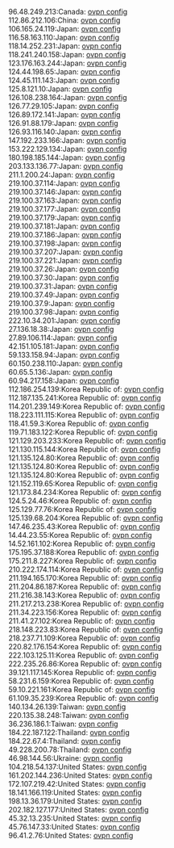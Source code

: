 96.48.249.213:Canada: [ovpn config](vpn/96_48_249_213.ovpn)  
112.86.212.106:China: [ovpn config](vpn/112_86_212_106.ovpn)  
106.165.24.119:Japan: [ovpn config](vpn/106_165_24_119.ovpn)  
116.58.163.110:Japan: [ovpn config](vpn/116_58_163_110.ovpn)  
118.14.252.231:Japan: [ovpn config](vpn/118_14_252_231.ovpn)  
118.241.240.158:Japan: [ovpn config](vpn/118_241_240_158.ovpn)  
123.176.163.244:Japan: [ovpn config](vpn/123_176_163_244.ovpn)  
124.44.198.65:Japan: [ovpn config](vpn/124_44_198_65.ovpn)  
124.45.111.143:Japan: [ovpn config](vpn/124_45_111_143.ovpn)  
125.8.121.10:Japan: [ovpn config](vpn/125_8_121_10.ovpn)  
126.108.238.164:Japan: [ovpn config](vpn/126_108_238_164.ovpn)  
126.77.29.105:Japan: [ovpn config](vpn/126_77_29_105.ovpn)  
126.89.172.141:Japan: [ovpn config](vpn/126_89_172_141.ovpn)  
126.91.88.179:Japan: [ovpn config](vpn/126_91_88_179.ovpn)  
126.93.116.140:Japan: [ovpn config](vpn/126_93_116_140.ovpn)  
147.192.233.166:Japan: [ovpn config](vpn/147_192_233_166.ovpn)  
153.222.129.134:Japan: [ovpn config](vpn/153_222_129_134.ovpn)  
180.198.185.144:Japan: [ovpn config](vpn/180_198_185_144.ovpn)  
203.133.136.77:Japan: [ovpn config](vpn/203_133_136_77.ovpn)  
211.1.200.24:Japan: [ovpn config](vpn/211_1_200_24.ovpn)  
219.100.37.114:Japan: [ovpn config](vpn/219_100_37_114.ovpn)  
219.100.37.146:Japan: [ovpn config](vpn/219_100_37_146.ovpn)  
219.100.37.163:Japan: [ovpn config](vpn/219_100_37_163.ovpn)  
219.100.37.177:Japan: [ovpn config](vpn/219_100_37_177.ovpn)  
219.100.37.179:Japan: [ovpn config](vpn/219_100_37_179.ovpn)  
219.100.37.181:Japan: [ovpn config](vpn/219_100_37_181.ovpn)  
219.100.37.186:Japan: [ovpn config](vpn/219_100_37_186.ovpn)  
219.100.37.198:Japan: [ovpn config](vpn/219_100_37_198.ovpn)  
219.100.37.207:Japan: [ovpn config](vpn/219_100_37_207.ovpn)  
219.100.37.221:Japan: [ovpn config](vpn/219_100_37_221.ovpn)  
219.100.37.26:Japan: [ovpn config](vpn/219_100_37_26.ovpn)  
219.100.37.30:Japan: [ovpn config](vpn/219_100_37_30.ovpn)  
219.100.37.31:Japan: [ovpn config](vpn/219_100_37_31.ovpn)  
219.100.37.49:Japan: [ovpn config](vpn/219_100_37_49.ovpn)  
219.100.37.9:Japan: [ovpn config](vpn/219_100_37_9.ovpn)  
219.100.37.98:Japan: [ovpn config](vpn/219_100_37_98.ovpn)  
222.10.34.201:Japan: [ovpn config](vpn/222_10_34_201.ovpn)  
27.136.18.38:Japan: [ovpn config](vpn/27_136_18_38.ovpn)  
27.89.106.114:Japan: [ovpn config](vpn/27_89_106_114.ovpn)  
42.151.105.181:Japan: [ovpn config](vpn/42_151_105_181.ovpn)  
59.133.158.94:Japan: [ovpn config](vpn/59_133_158_94.ovpn)  
60.150.238.110:Japan: [ovpn config](vpn/60_150_238_110.ovpn)  
60.65.5.136:Japan: [ovpn config](vpn/60_65_5_136.ovpn)  
60.94.217.158:Japan: [ovpn config](vpn/60_94_217_158.ovpn)  
112.186.254.139:Korea Republic of: [ovpn config](vpn/112_186_254_139.ovpn)  
112.187.135.241:Korea Republic of: [ovpn config](vpn/112_187_135_241.ovpn)  
114.201.239.149:Korea Republic of: [ovpn config](vpn/114_201_239_149.ovpn)  
118.223.111.115:Korea Republic of: [ovpn config](vpn/118_223_111_115.ovpn)  
118.41.59.3:Korea Republic of: [ovpn config](vpn/118_41_59_3.ovpn)  
119.71.183.122:Korea Republic of: [ovpn config](vpn/119_71_183_122.ovpn)  
121.129.203.233:Korea Republic of: [ovpn config](vpn/121_129_203_233.ovpn)  
121.130.115.144:Korea Republic of: [ovpn config](vpn/121_130_115_144.ovpn)  
121.135.124.80:Korea Republic of: [ovpn config](vpn/121_135_124_80.ovpn)  
121.135.124.80:Korea Republic of: [ovpn config](vpn/121_135_124_80.ovpn)  
121.135.124.80:Korea Republic of: [ovpn config](vpn/121_135_124_80.ovpn)  
121.152.119.65:Korea Republic of: [ovpn config](vpn/121_152_119_65.ovpn)  
121.173.84.234:Korea Republic of: [ovpn config](vpn/121_173_84_234.ovpn)  
124.5.24.46:Korea Republic of: [ovpn config](vpn/124_5_24_46.ovpn)  
125.129.77.76:Korea Republic of: [ovpn config](vpn/125_129_77_76.ovpn)  
125.139.68.204:Korea Republic of: [ovpn config](vpn/125_139_68_204.ovpn)  
147.46.235.43:Korea Republic of: [ovpn config](vpn/147_46_235_43.ovpn)  
14.44.23.55:Korea Republic of: [ovpn config](vpn/14_44_23_55.ovpn)  
14.52.161.102:Korea Republic of: [ovpn config](vpn/14_52_161_102.ovpn)  
175.195.37.188:Korea Republic of: [ovpn config](vpn/175_195_37_188.ovpn)  
175.211.8.227:Korea Republic of: [ovpn config](vpn/175_211_8_227.ovpn)  
210.222.174.114:Korea Republic of: [ovpn config](vpn/210_222_174_114.ovpn)  
211.194.165.170:Korea Republic of: [ovpn config](vpn/211_194_165_170.ovpn)  
211.204.86.187:Korea Republic of: [ovpn config](vpn/211_204_86_187.ovpn)  
211.216.38.143:Korea Republic of: [ovpn config](vpn/211_216_38_143.ovpn)  
211.217.213.238:Korea Republic of: [ovpn config](vpn/211_217_213_238.ovpn)  
211.34.223.156:Korea Republic of: [ovpn config](vpn/211_34_223_156.ovpn)  
211.41.27.102:Korea Republic of: [ovpn config](vpn/211_41_27_102.ovpn)  
218.148.223.83:Korea Republic of: [ovpn config](vpn/218_148_223_83.ovpn)  
218.237.71.109:Korea Republic of: [ovpn config](vpn/218_237_71_109.ovpn)  
220.82.176.154:Korea Republic of: [ovpn config](vpn/220_82_176_154.ovpn)  
222.103.125.11:Korea Republic of: [ovpn config](vpn/222_103_125_11.ovpn)  
222.235.26.86:Korea Republic of: [ovpn config](vpn/222_235_26_86.ovpn)  
39.121.117.145:Korea Republic of: [ovpn config](vpn/39_121_117_145.ovpn)  
58.231.6.159:Korea Republic of: [ovpn config](vpn/58_231_6_159.ovpn)  
59.10.221.161:Korea Republic of: [ovpn config](vpn/59_10_221_161.ovpn)  
61.109.35.239:Korea Republic of: [ovpn config](vpn/61_109_35_239.ovpn)  
140.134.26.139:Taiwan: [ovpn config](vpn/140_134_26_139.ovpn)  
220.135.38.248:Taiwan: [ovpn config](vpn/220_135_38_248.ovpn)  
36.236.186.1:Taiwan: [ovpn config](vpn/36_236_186_1.ovpn)  
184.22.187.122:Thailand: [ovpn config](vpn/184_22_187_122.ovpn)  
184.22.67.4:Thailand: [ovpn config](vpn/184_22_67_4.ovpn)  
49.228.200.78:Thailand: [ovpn config](vpn/49_228_200_78.ovpn)  
46.98.144.56:Ukraine: [ovpn config](vpn/46_98_144_56.ovpn)  
104.218.54.137:United States: [ovpn config](vpn/104_218_54_137.ovpn)  
161.202.144.236:United States: [ovpn config](vpn/161_202_144_236.ovpn)  
172.107.219.42:United States: [ovpn config](vpn/172_107_219_42.ovpn)  
18.141.166.119:United States: [ovpn config](vpn/18_141_166_119.ovpn)  
198.13.36.179:United States: [ovpn config](vpn/198_13_36_179.ovpn)  
202.182.127.177:United States: [ovpn config](vpn/202_182_127_177.ovpn)  
45.32.13.235:United States: [ovpn config](vpn/45_32_13_235.ovpn)  
45.76.147.33:United States: [ovpn config](vpn/45_76_147_33.ovpn)  
96.41.2.76:United States: [ovpn config](vpn/96_41_2_76.ovpn)  
